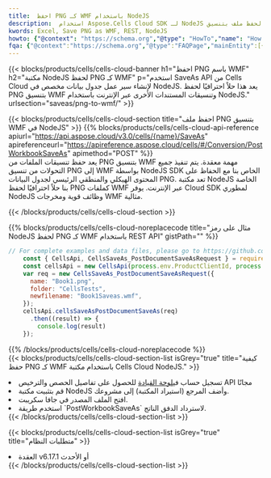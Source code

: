 ```yaml
---
title:  احفظ PNG كـ WMF باستخدام NodeJS
description:  استخدام Aspose.Cells Cloud SDK لـ NodeJS لحفظ ملف بتنسيق PNG كملف بتنسيق WMF.
kwords: Excel, Save PNG as WMF, REST, NodeJS
howto: {"@context": "https://schema.org","@type": "HowTo","name": "How to save PNG as WMF using the Cells Cloud NodeJS library.","description": "How to save PNG as WMF using the Cells Cloud NodeJS library.","image": {"@type": "ImageObject"},"url": "/nodejs/saveas/png-to-wmf/","step": [{ "@type": "HowToStep","name": "How to save PNG as WMF using the Cells Cloud NodeJS library. step 1", "image": {"@type": "ImageObject",},"url": "/nodejs/saveas/png-to-wmf/","text": "Register an account at <a href='https://dashboard.aspose.cloud/'>Dashboard</a> to get free API quota & authorization details",},{ "@type": "HowToStep","name": "How to save PNG as WMF using the Cells Cloud NodeJS library. step 1", "image": {"@type": "ImageObject",},"url": "/nodejs/saveas/png-to-wmf/","text": "Install NodeJS library and add the reference (import the library) to your project.",},{ "@type": "HowToStep","name": "How to save PNG as WMF using the Cells Cloud NodeJS library. step 1", "image": {"@type": "ImageObject",},"url": "/nodejs/saveas/png-to-wmf/","text": "Open the source file in JavaScript.",},{ "@type": "HowToStep","name": "How to save PNG as WMF using the Cells Cloud NodeJS library. step 1", "image": {"@type": "ImageObject",},"url": "/nodejs/saveas/png-to-wmf/","text": "Use the `PostWorkbookSaveAs` method to retrieve the resulting stream.",}, ],"supply": {"@type": "HowToSupply","name": "document"},"tool": [{"@type": "HowToTool","name": "Visual Studio, Visual Studio Code, WebStorm"},{"@type": "HowToTool","name": "Aspose Cells"}],"totalTime": "PT6M"}
fqa: {"@context":"https://schema.org","@type":"FAQPage","mainEntity":[{"@type":"Question","name":"Why save file as other formats file in C# using REST API?","acceptedAnswer":{"@type":"Answer","text":"Documents are encoded in many ways, and some files may be incompatible with the software you use. To open and read such files, just save them as appropriate file formats.<br/><ol><li>Install .NET SDK and add the reference (import the library) to your project.</li><li>Open the source file in C# using REST API.</li><li>Call the PostWorkbookSaveAsRequest() method, passing an output filename with required extension.</li><li>Get the result of save as a separate file.</li></ol>"}},{"@type":"Question","name":"What file formats can I save as with your C# library?","acceptedAnswer":{"@type":"Answer","text":"We support a variety of file formats for conversion using .NET library, including XLSX, Excel, xls , PDF, CSV, HTML, Markdown, XML, PNG, JPG, TIFF, Json, TXT and many more."}},{"@type":"Question","name":"What is the maximum allowed file size for conversion using this .NET library?","acceptedAnswer":{"@type":"Answer","text":"There are no file size limits for format conversions using .NET library."}}]}
---
```

{{< blocks/products/cells/cells-cloud-banner h1="احفظ PNG باسم WMF" h2="مكتبة NodeJS لحفظ PNG كـ WMF" p="استخدم SaveAs API من Cells Cloud لإنشاء سير عمل جدول بيانات مخصص في NodeJS. يعد هذا حلاً احترافيًا لحفظ PNG بتنسيق WMF وتنسيقات المستندات الأخرى عبر الإنترنت باستخدام NodeJS." urlsection="saveas/png-to-wmf/" >}}

{{< blocks/products/cells/cells-cloud-section title="احفظ ملف PNG بتنسيق WMF في NodeJS" >}}
{{% blocks/products/cells/cells-cloud-api-reference apiurl="https://api.aspose.cloud/v3.0/cells/{name}/SaveAs" apireferenceurl="https://apireference.aspose.cloud/cells/#/Conversion/PostWorkbookSaveAs" apimethod="POST" %}}
<br/>
يعد حفظ تنسيقات الملفات من PNG بتنسيق WMF مهمة معقدة. يتم تنفيذ جميع التحولات من تنسيق PNG إلى WMF بواسطة NodeJS SDK الخاص بنا مع الحفاظ على المحتوى الهيكلي والمنطقي الرئيسي لجدول البيانات PNG. تعد مكتبة NodeJS الخاصة بنا حلاً احترافيًا لحفظ PNG كملفات WMF عبر الإنترنت. يوفر Cloud SDK لمطوري NodeJS وظائف قوية ومخرجات WMF مثالية.

{{< /blocks/products/cells/cells-cloud-section >}}

{{% blocks/products/cells/cells-cloud-noreplacecode title="مثال على رمز NodeJS لحفظ PNG كـ WMF باستخدام REST API" gistPath="" %}}
  
```js
// For complete examples and data files, please go to https://github.com/aspose-cells-cloud/aspose-cells-cloud-node/
    const { CellsApi, CellsSaveAs_PostDocumentSaveAsRequest } = require("asposecellscloud");
    const cellsApi = new CellsApi(process.env.ProductClientId, process.env.ProductClientSecret);
    var req = new CellsSaveAs_PostDocumentSaveAsRequest({
      name: "Book1.png",
      folder: "CellsTests",
      newfilename: "Book1Saveas.wmf",
    });
    cellsApi.cellsSaveAsPostDocumentSaveAs(req)
      .then((result) => {
        console.log(result)
    });
```
  
{{% /blocks/products/cells/cells-cloud-noreplacecode %}}
<br/>
{{< blocks/products/cells/cells-cloud-section-list isGrey="true" title="كيفية حفظ PNG كـ WMF باستخدام مكتبة Cells Cloud NodeJS." >}}
<li> تسجيل حساب في<a href="https://dashboard.aspose.cloud/">لوحة القيادة</a> للحصول على تفاصيل الحصص والترخيص API مجانًا</li>
<li>قم بتثبيت مكتبة NodeJS وأضف المرجع (استيراد المكتبة) إلى مشروعك.</li>
<li>افتح الملف المصدر في جافا سكريبت.</li>
<li>استخدم طريقة `PostWorkbookSaveAs` لاسترداد الدفق الناتج.</li>
{{< /blocks/products/cells/cells-cloud-section-list >}}

{{< blocks/products/cells/cells-cloud-section-list isGrey="true" title="متطلبات النظام" >}}
<li>العقدة v6.17.1 أو الأحدث</li>
{{< /blocks/products/cells/cells-cloud-section-list >}}
